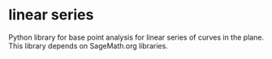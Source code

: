 # linear series
Python library for base point analysis for linear series of curves in the plane. This library depends on SageMath.org libraries.


